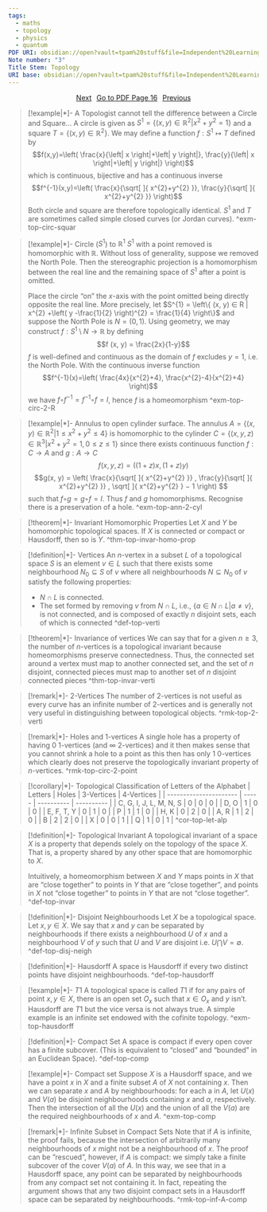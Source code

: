 ```yaml
---
tags:
  - maths
  - topology
  - physics
  - quantum
PDF URI: obsidian://open?vault=tpam%20stuff&file=Independent%20Learning%2FTQFT%2FMaterial%2F0.%20Topology%20Notes%20(pre%20project).pdf
Note number: "3"
Title Stem: Topology
URI base: obsidian://open?vault=tpam%20stuff&file=Independent%20Learning%2FTQFT%2FNotes%2FTopology%20note%20
---
```


<div style="display: flex; justify-content: center; gap: 10px;">
	<a 
	href="obsidian://open?vault=tpam%20stuff&file=Independent%20Learning%2FTQFT%2FNotes%2FTopology%20note%204" class="button">Next
	</a> 
	<a 
	href="obsidian://open?vault=tpam%20stuff&file=Independent%20Learning%2FTQFT%2FMaterial%2F0.%20Topology%20Notes%20(pre%20project).pdf#page=16" class="button">Go to PDF Page 16
	</a> 
	<a 
	href="obsidian://open?vault=tpam%20stuff&file=Independent%20Learning%2FTQFT%2FNotes%2FTopology%20note%202" class="button">Previous
	</a> 
</div>

> [!example|*]- A Topologist cannot tell the difference between a Circle and Square...
> A circle is given as $S^{1}=\{ (x,y)\in \mathbb{R}^{2}|x^{2}+y^{2}=1 \}$ and a square $T=\{ (x,y)\in \mathbb{R}^{2} \}$. We may define a function $f:S^{1}\mapsto T$ defined by$$f(x,y)=\left( \frac{x}{\left| x \right|+\left| y \right|}, \frac{y}{\left| x \right|+\left| y \right|} \right)$$
> which is continuous, bijective and has a continuous inverse$$f^{-1}(x,y)=\left( \frac{x}{\sqrt[  ]{ x^{2}+y^{2} }}, \frac{y}{\sqrt[  ]{ x^{2}+y^{2} }} \right)$$
> Both circle and square are therefore topologically identical. $S^{1}$ and $T$ are sometimes called simple closed curves (or Jordan curves).
 ^exm-top-circ-squar

> [!example|*]- Circle ($S^{1}$) to $\mathbb{R}^{1}$ 
> $S^{1}$ with a point removed is homomorphic with $\mathbb{R}$. Without loss of generality, suppose we removed the North Pole. Then the stereographic projection is a homomorphism between the real line and the remaining space of $S^{1}$ after a point is omitted. 
> 
> Place the circle “on” the $x$-axis with the point omitted being directly opposite the real line. More precisely, let $S^{1} = \left\{ (x, y) ∈ R | x^{2} +\left( y -\frac{1}{2} \right)^{2} = \frac{1}{4} \right\}$ and suppose the North Pole is $N = (0, 1)$. Using geometry, we may construct $f : S^{1} \setminus N → \mathbb{R}$ by defining $$f (x, y) = \frac{2x}{1-y}$$ $f$ is well-defined and continuous as the domain of $f$ excludes $y = 1$, i.e. the North Pole. With the continuous inverse function $$f^{-1}(x)=\left( \frac{4x}{x^{2}+4}, \frac{x^{2}-4}{x^{2}+4} \right)$$ we have $f ◦ f^{-1} = f^{-1} ◦ f = I$, hence $f$ is a homeomorphism
 ^exm-top-circ-2-R

> [!example|*]- Annulus to open cylinder surface.
> The annulus $A = \{(x, y) ∈ \mathbb{R}^{2} | 1 ≤ x^{2} + y^{2} ≤ 4\}$ is homomorphic to the cylinder $C = \{(x, y, z) ∈ \mathbb{R}^{3} | x^{2} + y^{2} = 1, 0 ≤ z ≤ 1\}$ since there exists continuous function  $f: C → A$ and $g : A → C$ $$f (x, y, z) = ((1 + z)x, (1 + z)y)$$$$g(x, y) = \left( \frac{x}{\sqrt[  ]{ x^{2}+y^{2} }} , \frac{y}{\sqrt[  ]{ x^{2}+y^{2} }} , \sqrt[  ]{ x^{2}+y^{2} } − 1 \right) $$
> such that $f ◦ g = g ◦ f = I$. Thus $f$ and $g$ homomorphisms. Recognise there is a preservation of a hole. 
 ^exm-top-ann-2-cyl

> [!theorem|*]- Invariant Homomorphic Properties
> Let $X$ and $Y$ be homomorphic topological spaces. If $X$ is connected or compact or Hausdorff, then so is $Y$.
 ^thm-top-invar-homo-prop

> [!definition|*]- Vertices
> An $n$-vertex in a subset $L$ of a topological space $S$ is an element $v ∈ L$ such that there exists some neighbourhood $N_{0} ⊆ S$ of $v$ where all neighbourhoods $N ⊆ N_{0}$ of $v$ satisfy the following properties: 
> - $N ∩ L$ is connected. 
> - The set formed by removing $v$ from $N ∩ L$, i.e., $\{a ∈ N ∩ L | a \neq v\}$, is not connected, and is composed of exactly $n$ disjoint sets, each of which is connected
 ^def-top-verti

> [!theorem|*]- Invariance of vertices
> We can say that for a given $n ≥ 3$, the number of $n$-vertices is a topological invariant because homeomorphisms preserve connectedness. Thus, the connected set around a vertex must map to another connected set, and the set of $n$ disjoint, connected pieces must map to another set of $n$ disjoint connected pieces
 ^thm-top-invar-verti

> [!remark|*]- $2$-Vertices
> The number of $2$-vertices is not useful as every curve has an infinite number of 2-vertices and is generally not very useful in distinguishing between topological objects.
 ^rmk-top-2-verti

> [!remark|*]- Holes and $1$-vertices
> A single hole has a property of having $0$ $1$-vertices (and $\infty$ $2$-vertices) and it then makes sense that you cannot shrink a hole to a point as this then has only $1$ $0$-vertices which clearly does not preserve the topologically invariant property of $n$-vertices. 
 ^rmk-top-circ-2-point

> [!corollary|*]- Topological Classification of Letters of the Alphabet
> | Letters                | Holes | 3-Vertices | 4-Vertices |
| ---------------------- | ----- | ---------- | ---------- |
| C, G, I, J, L, M, N, S | 0     | 0          | 0          |
| D, O                   | 1     | 0          | 0          |
| E, F, T, Y             | 0     | 1          | 0          |
| P                      | 1     | 1          | 0          |
| H, K                   | 0     | 2          | 0          |
| A, R                   | 1     | 2          | 0          |
| B                      | 2     | 2          | 0          |
| X                      | 0     | 0          | 1          |
| Q                      | 1     | 0          | 1          |
 ^cor-top-let-alp

> [!definition|*]- Topological Invariant
> A topological invariant of a space $X$ is a property that depends solely on the topology of the space $X$. That is, a property shared by any other space that are homomorphic to $X$. 
> 
> Intuitively, a homeomorphism between $X$ and $Y$ maps points in $X$ that are “close together” to points in $Y$ that are “close together”, and points in $X$ not “close together” to points in $Y$ that are not “close together”.
 ^def-top-invar

> [!definition|*]- Disjoint Neighbourhoods
> Let $X$ be a topological space. Let $x,y \in X$. We say that $x$ and $y$ can be separated by neighbourhoods if there exists a neighbourhood $U$ of $x$ and a neighbourhood $V$ of $y$ such that $U$ and $V$ are disjoint i.e. $U ⋂ V = ∅$.
 ^def-top-disj-neigh

> [!definition|*]- Hausdorff
> A space is Hausdorff if every two distinct points have disjoint neighbourhoods.
 ^def-top-hausdorff

> [!example|*]- $T1$
> A  topological space is called $T1$ if for any pairs of point $x,y ∈ X$, there is an open set $O_{x}$ such that $x ∈ O_{x}$ and $y$ isn’t. Hausdorff are $T1$ but the vice versa is not always true. A simple example is an infinite set endowed with the cofinite topology.
 ^exm-top-hausdorff

> [!definition|*]- Compact Set
> A space is compact if every open cover has a finite subcover. (This is equivalent to “closed” and “bounded” in an Euclidean Space).
 ^def-top-comp

> [!example|*]- Compact set
> Suppose $X$ is a Hausdorff space, and we have a point $x$ in $X$ and a finite subset $A$ of $X$ not containing $x$. Then we can separate $x$ and $A$ by neighbourhoods: for each a in $A$, let $U(x)$ and $V(a)$ be disjoint neighbourhoods containing $x$ and $a$, respectively. Then the intersection of all the $U(x)$ and the union of all the $V(a)$ are the required neighbourhoods of $x$ and $A$.
 ^exm-top-comp

 > [!remark|*]- Infinite Subset in Compact Sets
> Note that if $A$ is infinite, the proof fails, because the intersection of arbitrarily many neighbourhoods of $x$ might not be a neighbourhood of $x$. The proof can be ”rescued”, however, if $A$ is compact: we simply take a finite subcover of the cover $V (a)$ of $A$. In this way, we see that in a Hausdorff space, any point can be separated by neighbourhoods from any compact set not containing it. In fact, repeating the argument shows that any two disjoint compact sets in a Hausdorff space can be separated by neighbourhoods.
 ^rmk-top-inf-A-comp
